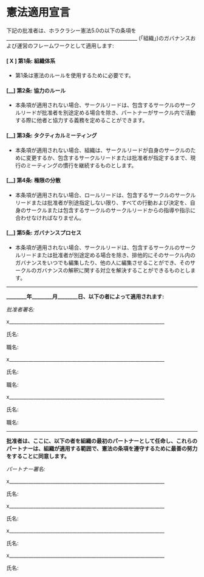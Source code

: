 憲法適用宣言
=================================

下記の批准者は、ホラクラシー憲法5.0の以下の条項を
\_\_\_\_\_\_\_\_\_\_\_\_\_\_\_\_\_\_\_\_\_\_\_\_\_\_\_\_\_\_\_\_\_\_\_\_\_\_\_\_\_\_\_\_\_\_\_\_\_\_\_\_\_\_ (「組織」)のガバナンスおよび運営のフレームワークとして適用します:

#### [ X ] 第1条: 組織体系

- 第1条は憲法のルールを使用するために必要です。

#### [\_\_] 第2条: 協力のルール

- 本条項が適用されない場合、サークルリードは、包含するサークルのサークルリードが批准者を別途定める場合を除き、パートナーがサークル内で活動する際に他者と協力する義務を定めることができます。

#### [\_\_] 第3条: タクティカルミーティング

- 本条項が適用されない場合、組織は、サークルリードが自身のサークルのために変更するか、包含するサークルリードまたは批准者が指定するまで、現行のミーティングの慣行を継続するものとします。

#### [\_\_] 第4条: 権限の分散

- 本条項が適用されない場合、ロールリードは、包含するサークルのサークルリードまたは批准者が別途指定しない限り、すべての行動および決定を、自身のサークルまたは包含するサークルのサークルリードからの指導や指示に合わせなければなりません。

#### [\_\_] 第5条: ガバナンスプロセス

- 本条項が適用されない場合、サークルリードは、包含するサークルのサークルリードまたは批准者が別途定める場合を除き、排他的にそのサークル内のガバナンスをいつでも編集したり、他の人に編集させることができ、そのサークルのガバナンスの解釈に関する対立を解決することができるものとします。

---

**\_\_\_\_\_\_\_\_年\_\_\_\_\_\_\_\_月\_\_\_\_\_\_\_\_日、以下の者によって適用されます:**

*批准者署名:*

x\_\_\_\_\_\_\_\_\_\_\_\_\_\_\_\_\_\_\_\_\_\_\_\_\_\_\_\_\_\_\_\_\_\_\_\_\_\_\_\_\_\_\_\_\_\_\_\_\_\_\_\_\_\_\_\_\_\_\_\_\_\_\_\_

氏名:

職名:

x\_\_\_\_\_\_\_\_\_\_\_\_\_\_\_\_\_\_\_\_\_\_\_\_\_\_\_\_\_\_\_\_\_\_\_\_\_\_\_\_\_\_\_\_\_\_\_\_\_\_\_\_\_\_\_\_\_\_\_\_\_\_\_\_

氏名:

職名:

x\_\_\_\_\_\_\_\_\_\_\_\_\_\_\_\_\_\_\_\_\_\_\_\_\_\_\_\_\_\_\_\_\_\_\_\_\_\_\_\_\_\_\_\_\_\_\_\_\_\_\_\_\_\_\_\_\_\_\_\_\_\_\_\_

氏名:

職名:

---

**批准者は、ここに、以下の者を組織の最初のパートナーとして任命し、これらのパートナーは、組織が適用する範囲で、憲法の条項を遵守するために最善の努力をすることに同意します。**

*パートナー署名:*

x\_\_\_\_\_\_\_\_\_\_\_\_\_\_\_\_\_\_\_\_\_\_\_\_\_\_\_\_\_\_\_\_\_\_\_\_\_\_\_\_\_\_\_\_\_\_\_\_\_\_\_\_\_\_\_\_\_\_\_\_\_\_\_\_

氏名:

x\_\_\_\_\_\_\_\_\_\_\_\_\_\_\_\_\_\_\_\_\_\_\_\_\_\_\_\_\_\_\_\_\_\_\_\_\_\_\_\_\_\_\_\_\_\_\_\_\_\_\_\_\_\_\_\_\_\_\_\_\_\_\_\_

氏名:

x\_\_\_\_\_\_\_\_\_\_\_\_\_\_\_\_\_\_\_\_\_\_\_\_\_\_\_\_\_\_\_\_\_\_\_\_\_\_\_\_\_\_\_\_\_\_\_\_\_\_\_\_\_\_\_\_\_\_\_\_\_\_\_\_

氏名:

x\_\_\_\_\_\_\_\_\_\_\_\_\_\_\_\_\_\_\_\_\_\_\_\_\_\_\_\_\_\_\_\_\_\_\_\_\_\_\_\_\_\_\_\_\_\_\_\_\_\_\_\_\_\_\_\_\_\_\_\_\_\_\_\_

氏名:
